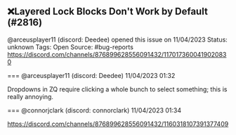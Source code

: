 ## ❌Layered Lock Blocks Don't Work by Default (#2816)
@arceusplayer11 (discord: Deedee) opened this issue on 11/04/2023
Status: unknown
Tags: Open
Source: #bug-reports https://discord.com/channels/876899628556091432/1170173600419020830


=== @arceusplayer11 (discord: Deedee) 11/04/2023 01:32

Dropdowns in ZQ require clicking a whole bunch to select something; this is really annoying.

=== @connorjclark (discord: connorclark) 11/04/2023 01:34

https://discord.com/channels/876899628556091432/1160318107391377409
